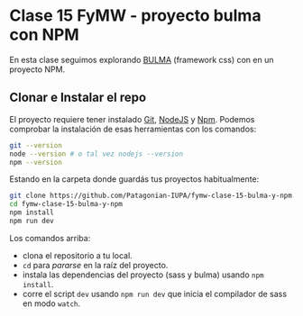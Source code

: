 # Clase 15 FyMW - proyecto bulma con NPM

En esta clase seguimos explorando [BULMA][bulma] (framework css) con en un
proyecto NPM.

## Clonar e Instalar el repo

El proyecto requiere tener instalado [Git][git], [NodeJS][nodejs] y
[Npm][npm]. Podemos comprobar la instalación de esas
herramientas con los comandos:

```bash
git --version
node --version # o tal vez nodejs --version
npm --version
```

Estando en la carpeta donde guardás tus proyectos habitualmente:

```bash
git clone https://github.com/Patagonian-IUPA/fymw-clase-15-bulma-y-npm.git
cd fymw-clase-15-bulma-y-npm
npm install
npm run dev
```

Los comandos arriba:

- clona el repositorio a tu local.
- `cd` para _pararse_ en la raíz del proyecto.
- instala las dependencias del proyecto (sass y bulma) usando `npm install`.
- corre el script `dev` usando `npm run dev` que inicia el compilador de sass en
  modo `watch`.

[bulma]: https://bulma.io/
[nodejs]: https://nodejs.org/
[npm]: https://www.npmjs.com/
[git]: https://git-scm.com/
